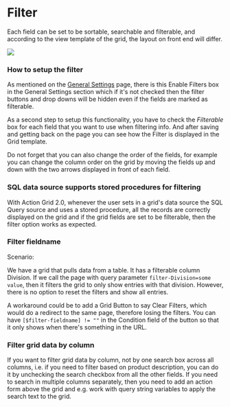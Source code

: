 # Filter

Each field can be set to be sortable, searchable and filterable, and according to the view template of the grid, the layout on front end will differ.

![](assets/filter.png)

### How to setup the filter

As mentioned on the [General Settings](general-settings.md) page, there is this Enable Filters box in the General Settings section which if it's not checked then the filter buttons and drop downs will be hidden even if the fields are marked as filterable. 

As a second step to setup this functionality, you have to check the *Filterable* box for each field that you want to use when filtering info. And after saving and getting back on the page you can see how the Filter is displayed in the Grid template. 

Do not forget that you can also change the order of the fields, for example you can change the column order on the grid by moving the fields up and down with the two arrows displayed in front of each field.

### SQL data source supports stored procedures for filtering

With Action Grid 2.0, whenever the user sets in a grid's data source the SQL Query source and uses a stored procedure, all the records are correctly displayed on the grid and if the grid fields are set to be filterable, then the filter option works as expected.


### Filter fieldname

Scenario: 

We have a grid that pulls data from a table. It has a filterable column Division. If we call the page with query parameter `filter-Division=some value`, then it filters the grid to only show entries with that division. However, there is no option to reset the filters and show all entries.

A workaround could be to add a Grid Button to say Clear Filters, which would do a redirect to the same page, therefore losing the filters. You can have `[$filter-fieldname] != ""` in the Condition field of the button so that it only shows when there's something in the URL.

### Filter grid data by column

If you want to filter grid data by column, not by one search box across all columns, i.e. if you need to filter based on product description, you can do it by unchecking the search checkbox from all the other fields. If you need to search in multiple columns separately, then you need to add an action form above the grid and e.g. work with query string variables to apply the search text to the grid.



